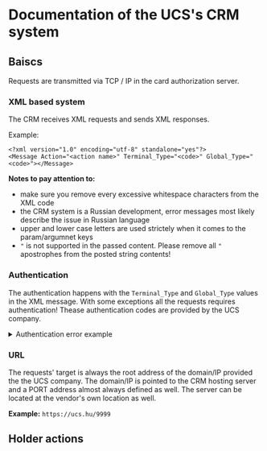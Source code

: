 # Documentation of the UCS's CRM system


## Baiscs

Requests are transmitted via TCP / IP in the card authorization server.

### XML based system
The CRM receives XML requests and sends XML responses.

Example:

```
<?xml version="1.0" encoding="utf-8" standalone="yes"?>
<Message Action="<action name>" Terminal_Type="<code>" Global_Type="<code>"></Message>
```

**Notes to pay attention to:**
- make sure you remove every excessive whitespace characters from the XML code
- the CRM system is a Russian development, error messages most likely describe the issue in Russian language
- upper and lower case letters are used strictely when it comes to the param/argumnet keys
- `"` is not supported in the passed content. Please remove all `"` apostrophes from the posted string contents!

### Authentication
The authentication happens with the `Terminal_Type` and `Global_Type` values in the XML message. With some exceptions all the requests requires authentication!
Thease authentication codes are provided by the UCS company.

<details>
	<summary>Authentication error example</summary>

```
<?xml version="1.0" encoding="utf-8" standalone="yes" ?>
<Data Message_ID="0" ErrorCode="SAC-0004" ErrorText="Ошибочно введен классификатор &#91;&quot;asdfTsssEST&quot;&#93;" />
```

</details>

### URL
The requests' target is always the root address of the domain/IP provided the the UCS company. The domain/IP is pointed to the CRM hosting server and a PORT address almost always defined as well. 
The server can be located at the vendor's own location as well.

**Example:**
`https://ucs.hu/9999`

## Holder actions

